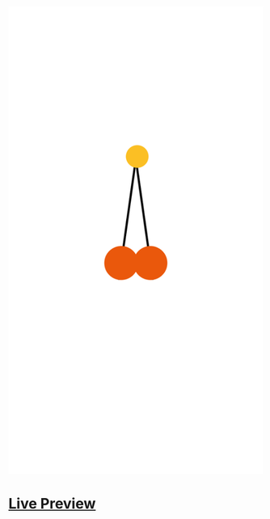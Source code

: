 ![Screenshot](https://github.com/Kallpolo/Game-latolato/blob/main/demo.jpg)

# [Live Preview](https://kallpolo.github.io/Game-latolato/)
